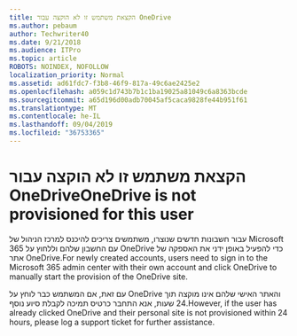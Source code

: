 ```yaml
---
title: הקצאת משתמש זו לא הוקצה עבור OneDrive
ms.author: pebaum
author: Techwriter40
ms.date: 9/21/2018
ms.audience: ITPro
ms.topic: article
ROBOTS: NOINDEX, NOFOLLOW
localization_priority: Normal
ms.assetid: ad61fdc7-f3b8-46f9-817a-49c6ae2425e2
ms.openlocfilehash: a059c1d743b7b1c1ba19025a81049c6a8363bcde
ms.sourcegitcommit: a65d196d00adb70045af5caca9828fe44b951f61
ms.translationtype: MT
ms.contentlocale: he-IL
ms.lasthandoff: 09/04/2019
ms.locfileid: "36753365"
---
```

# <a name="onedrive-is-not-provisioned-for-this-user"></a><span data-ttu-id="e5ee4-102">הקצאת משתמש זו לא הוקצה עבור OneDrive</span><span class="sxs-lookup"><span data-stu-id="e5ee4-102">OneDrive is not provisioned for this user</span></span>

<span data-ttu-id="e5ee4-103">עבור חשבונות חדשים שנוצרו, משתמשים צריכים להיכנס למרכז הניהול של Microsoft 365 עם החשבון שלהם וללחוץ על OneDrive כדי להפעיל באופן ידני את האספקה של אתר OneDrive.</span><span class="sxs-lookup"><span data-stu-id="e5ee4-103">For newly created accounts, users need to sign in to the Microsoft 365 admin center with their own account and click OneDrive to manually start the provision of the OneDrive site.</span></span>
  
<span data-ttu-id="e5ee4-104">עם זאת, אם המשתמש כבר לוחץ על OneDrive והאתר האישי שלהם אינו מוקצה תוך 24 שעות, אנא התחבר כרטיס תמיכה לקבלת סיוע נוסף.</span><span class="sxs-lookup"><span data-stu-id="e5ee4-104">However, if the user has already clicked OneDrive and their personal site is not provisioned within 24 hours, please log a support ticket for further assistance.</span></span>
  

